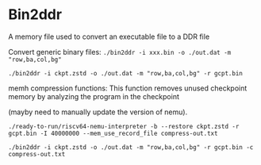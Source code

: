 # Bin2ddr
A memory file used to convert an executable file to a DDR file

Convert generic binary files:
`./bin2ddr -i xxx.bin -o ./out.dat -m "row,ba,col,bg" ` 

`./bin2ddr -i ckpt.zstd -o ./out.dat -m "row,ba,col,bg" -r gcpt.bin` 

memh compression functions:
This function removes unused checkpoint memory by analyzing the program in the checkpoint 

(mayby need to manually update the version of nemu).

`./ready-to-run/riscv64-nemu-interpreter -b --restore ckpt.zstd -r gcpt.bin -I 40000000 --mem_use_record_file compress-out.txt`

`./bin2ddr -i ckpt.zstd -o ./out.dat -m "row,ba,col,bg" -r gcpt.bin -c compress-out.txt` 